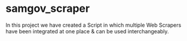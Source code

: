 # samgov_scraper

In this project we have created a Script in which multiple Web Scrapers have been integrated at one place & can be used interchangeably.
